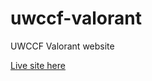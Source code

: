 # uwccf-valorant

UWCCF Valorant website

[Live site here](https://hoklaamc.github.io/uwccf-valorant)
